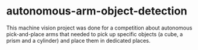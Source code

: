 # autonomous-arm-object-detection
This machine vision project was done for a competition about autonomous pick-and-place arms that needed to pick up specific objects (a cube, a prism and a cylinder) and place them in dedicated places.
